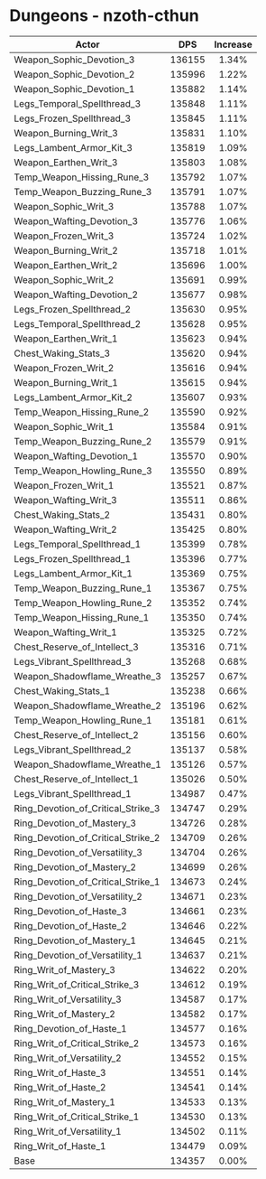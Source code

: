 # Dungeons - nzoth-cthun
| Actor | DPS | Increase |
|---|:---:|:---:|
|Weapon_Sophic_Devotion_3|136155|1.34%|
|Weapon_Sophic_Devotion_2|135996|1.22%|
|Weapon_Sophic_Devotion_1|135882|1.14%|
|Legs_Temporal_Spellthread_3|135848|1.11%|
|Legs_Frozen_Spellthread_3|135845|1.11%|
|Weapon_Burning_Writ_3|135831|1.10%|
|Legs_Lambent_Armor_Kit_3|135819|1.09%|
|Weapon_Earthen_Writ_3|135803|1.08%|
|Temp_Weapon_Hissing_Rune_3|135792|1.07%|
|Temp_Weapon_Buzzing_Rune_3|135791|1.07%|
|Weapon_Sophic_Writ_3|135788|1.07%|
|Weapon_Wafting_Devotion_3|135776|1.06%|
|Weapon_Frozen_Writ_3|135724|1.02%|
|Weapon_Burning_Writ_2|135718|1.01%|
|Weapon_Earthen_Writ_2|135696|1.00%|
|Weapon_Sophic_Writ_2|135691|0.99%|
|Weapon_Wafting_Devotion_2|135677|0.98%|
|Legs_Frozen_Spellthread_2|135630|0.95%|
|Legs_Temporal_Spellthread_2|135628|0.95%|
|Weapon_Earthen_Writ_1|135623|0.94%|
|Chest_Waking_Stats_3|135620|0.94%|
|Weapon_Frozen_Writ_2|135616|0.94%|
|Weapon_Burning_Writ_1|135615|0.94%|
|Legs_Lambent_Armor_Kit_2|135607|0.93%|
|Temp_Weapon_Hissing_Rune_2|135590|0.92%|
|Weapon_Sophic_Writ_1|135584|0.91%|
|Temp_Weapon_Buzzing_Rune_2|135579|0.91%|
|Weapon_Wafting_Devotion_1|135570|0.90%|
|Temp_Weapon_Howling_Rune_3|135550|0.89%|
|Weapon_Frozen_Writ_1|135521|0.87%|
|Weapon_Wafting_Writ_3|135511|0.86%|
|Chest_Waking_Stats_2|135431|0.80%|
|Weapon_Wafting_Writ_2|135425|0.80%|
|Legs_Temporal_Spellthread_1|135399|0.78%|
|Legs_Frozen_Spellthread_1|135396|0.77%|
|Legs_Lambent_Armor_Kit_1|135369|0.75%|
|Temp_Weapon_Buzzing_Rune_1|135367|0.75%|
|Temp_Weapon_Howling_Rune_2|135352|0.74%|
|Temp_Weapon_Hissing_Rune_1|135350|0.74%|
|Weapon_Wafting_Writ_1|135325|0.72%|
|Chest_Reserve_of_Intellect_3|135316|0.71%|
|Legs_Vibrant_Spellthread_3|135268|0.68%|
|Weapon_Shadowflame_Wreathe_3|135257|0.67%|
|Chest_Waking_Stats_1|135238|0.66%|
|Weapon_Shadowflame_Wreathe_2|135196|0.62%|
|Temp_Weapon_Howling_Rune_1|135181|0.61%|
|Chest_Reserve_of_Intellect_2|135156|0.60%|
|Legs_Vibrant_Spellthread_2|135137|0.58%|
|Weapon_Shadowflame_Wreathe_1|135126|0.57%|
|Chest_Reserve_of_Intellect_1|135026|0.50%|
|Legs_Vibrant_Spellthread_1|134987|0.47%|
|Ring_Devotion_of_Critical_Strike_3|134747|0.29%|
|Ring_Devotion_of_Mastery_3|134726|0.28%|
|Ring_Devotion_of_Critical_Strike_2|134709|0.26%|
|Ring_Devotion_of_Versatility_3|134704|0.26%|
|Ring_Devotion_of_Mastery_2|134699|0.26%|
|Ring_Devotion_of_Critical_Strike_1|134673|0.24%|
|Ring_Devotion_of_Versatility_2|134671|0.23%|
|Ring_Devotion_of_Haste_3|134661|0.23%|
|Ring_Devotion_of_Haste_2|134646|0.22%|
|Ring_Devotion_of_Mastery_1|134645|0.21%|
|Ring_Devotion_of_Versatility_1|134637|0.21%|
|Ring_Writ_of_Mastery_3|134622|0.20%|
|Ring_Writ_of_Critical_Strike_3|134612|0.19%|
|Ring_Writ_of_Versatility_3|134587|0.17%|
|Ring_Writ_of_Mastery_2|134582|0.17%|
|Ring_Devotion_of_Haste_1|134577|0.16%|
|Ring_Writ_of_Critical_Strike_2|134573|0.16%|
|Ring_Writ_of_Versatility_2|134552|0.15%|
|Ring_Writ_of_Haste_3|134551|0.14%|
|Ring_Writ_of_Haste_2|134541|0.14%|
|Ring_Writ_of_Mastery_1|134533|0.13%|
|Ring_Writ_of_Critical_Strike_1|134530|0.13%|
|Ring_Writ_of_Versatility_1|134502|0.11%|
|Ring_Writ_of_Haste_1|134479|0.09%|
|Base|134357|0.00%|
